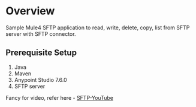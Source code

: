 # Overview
Sample Mule4 SFTP application to read, write, delete, copy, list from SFTP server with SFTP connector.

## Prerequisite Setup
1. Java
2. Maven
3. Anypoint Studio 7.6.0
4. SFTP server

Fancy for video, refer here  - [SFTP-YouTube](https://youtu.be/wpEqGDSDFMs)

